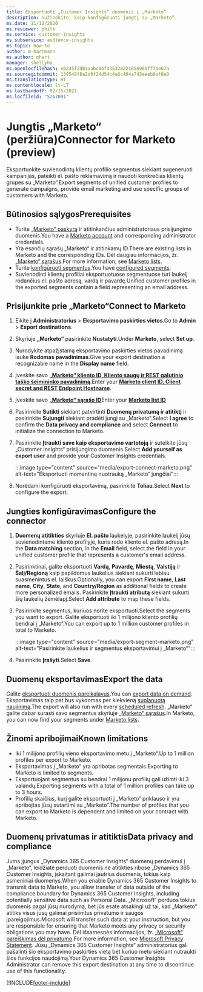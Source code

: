 ```yaml
---
title: Eksportuoti „Customer Insights“ duomenis į „Marketo“
description: Sužinokite, kaip konfigūruoti jungtį su „Marketo“.
ms.date: 11/12/2020
ms.reviewer: philk
ms.service: customer-insights
ms.subservice: audience-insights
ms.topic: how-to
author: m-hartmann
ms.author: mhart
manager: shellyha
ms.openlocfilehash: e0245f2d01aabc86f43532822c056965ff7ae67a
ms.sourcegitcommit: 139548f8a2d0f24d54c4a6c404a743eeeb8ef8e0
ms.translationtype: HT
ms.contentlocale: lt-LT
ms.lasthandoff: 02/15/2021
ms.locfileid: "5267091"
---
```

# <a name="connector-for-marketo-preview"></a><span data-ttu-id="4e7ce-103">Jungtis „Marketo“ (peržiūra)</span><span class="sxs-lookup"><span data-stu-id="4e7ce-103">Connector for Marketo (preview)</span></span>

<span data-ttu-id="4e7ce-104">Eksportuokite suvienodintų klientų profilio segmentus siekiant sugeneruoti kampanijas, pateikti el. pašto reklamavimą ir naudoti konkrečias klientų grupes su „Marketo“.</span><span class="sxs-lookup"><span data-stu-id="4e7ce-104">Export segments of unified customer profiles to generate campaigns, provide email marketing and use specific groups of customers with Marketo.</span></span>

## <a name="prerequisites"></a><span data-ttu-id="4e7ce-105">Būtinosios sąlygos</span><span class="sxs-lookup"><span data-stu-id="4e7ce-105">Prerequisites</span></span>

-   <span data-ttu-id="4e7ce-106">Turite [„Marketo“ paskyrą](https://login.marketo.com/) ir atitinkančius administratoriaus prisijungimo duomenis.</span><span class="sxs-lookup"><span data-stu-id="4e7ce-106">You have a [Marketo account](https://login.marketo.com/) and corresponding administrator credentials.</span></span>
-   <span data-ttu-id="4e7ce-107">Yra esančių sąrašų „Marketo“ ir atitinkamų ID.</span><span class="sxs-lookup"><span data-stu-id="4e7ce-107">There are existing lists in Marketo and the corresponding IDs.</span></span> <span data-ttu-id="4e7ce-108">Dėl daugiau informacijos, žr. [„Marketo“ sąrašus](https://docs.marketo.com/display/public/DOCS/Understanding+Static+Lists).</span><span class="sxs-lookup"><span data-stu-id="4e7ce-108">For more information, see [Marketo lists](https://docs.marketo.com/display/public/DOCS/Understanding+Static+Lists).</span></span>
-   <span data-ttu-id="4e7ce-109">Turite [konfigūruoti segmentus](segments.md).</span><span class="sxs-lookup"><span data-stu-id="4e7ce-109">You have [configured segments](segments.md).</span></span>
-   <span data-ttu-id="4e7ce-110">Suvienodinti klientų profiliai eksportuotuose segmentuose turi laukelį rodančius el. pašto adresą, vardą ir pavardę.</span><span class="sxs-lookup"><span data-stu-id="4e7ce-110">Unified customer profiles in the exported segments contain a field representing an email address.</span></span>

## <a name="connect-to-marketo"></a><span data-ttu-id="4e7ce-111">Prisijunkite prie „Marketo“</span><span class="sxs-lookup"><span data-stu-id="4e7ce-111">Connect to Marketo</span></span>

1. <span data-ttu-id="4e7ce-112">Eikite į **Administratorius** > **Eksportavimo paskirties vietos**.</span><span class="sxs-lookup"><span data-stu-id="4e7ce-112">Go to **Admin** > **Export destinations**.</span></span>

1. <span data-ttu-id="4e7ce-113">Skyriuje **„Marketo“** pasirinkite **Nustatyti**.</span><span class="sxs-lookup"><span data-stu-id="4e7ce-113">Under **Marketo**, select **Set up**.</span></span>

1. <span data-ttu-id="4e7ce-114">Nurodykite atpažįstamą eksportavimo paskirties vietos pavadinimą lauke **Rodomas pavadinimas**.</span><span class="sxs-lookup"><span data-stu-id="4e7ce-114">Give your export destination a recognizable name in the **Display name** field.</span></span>

1. <span data-ttu-id="4e7ce-115">Įveskite savo **[„Marketo“ kliento ID, Kliento saugų ir REST galutinio taško šeimininko pavadinimą](https://developers.marketo.com/rest-api/authentication/)**.</span><span class="sxs-lookup"><span data-stu-id="4e7ce-115">Enter your **[Marketo client ID, Client secret and REST Endpoint Hostname](https://developers.marketo.com/rest-api/authentication/)**.</span></span>

1. <span data-ttu-id="4e7ce-116">Įveskite savo **[„Marketo“ sąrašo ID](https://docs.marketo.com/display/public/DOCS/Understanding+Static+Lists)**</span><span class="sxs-lookup"><span data-stu-id="4e7ce-116">Enter your **[Marketo list ID](https://docs.marketo.com/display/public/DOCS/Understanding+Static+Lists)**</span></span> 

1. <span data-ttu-id="4e7ce-117">Pasirinkite **Sutikti** siekiant patvirtinti **Duomenų privatumą ir atitiktį** ir pasirinkite **Sujungti** siekiant pradėti jungį su „Marketo“.</span><span class="sxs-lookup"><span data-stu-id="4e7ce-117">Select **I agree** to confirm the **Data privacy and compliance** and select **Connect** to initialize the connection to Marketo.</span></span>

1. <span data-ttu-id="4e7ce-118">Pasirinkite **Įtraukti save kaip eksportavimo vartotoją** ir suteikite jūsų „Customer Insights“ prisijungimo duomenis.</span><span class="sxs-lookup"><span data-stu-id="4e7ce-118">Select **Add yourself as export user** and provide your Customer Insights credentials.</span></span>

   :::image type="content" source="media/export-connect-marketo.png" alt-text="Eksportuoti momentinę nuotrauką „Marketo“ jungčiai":::

1. <span data-ttu-id="4e7ce-120">Norėdami konfigūruoti eksportavimą, pasirinkite **Toliau**.</span><span class="sxs-lookup"><span data-stu-id="4e7ce-120">Select **Next** to configure the export.</span></span>

## <a name="configure-the-connector"></a><span data-ttu-id="4e7ce-121">Jungties konfigūravimas</span><span class="sxs-lookup"><span data-stu-id="4e7ce-121">Configure the connector</span></span>

1. <span data-ttu-id="4e7ce-122">**Duomenų atitikties** skyriuje **El. pašto** laukelyje, pasirinkite laukelį jūsų suvienodintame kliento profilyje, kuris rodo kliento el. pašto adresą.</span><span class="sxs-lookup"><span data-stu-id="4e7ce-122">In the **Data matching** section, in the **Email** field, select the field in your unified customer profile that represents a customer's email address.</span></span> 

1. <span data-ttu-id="4e7ce-123">Pasirinktinai, galite eksportuoti **Vardą**, **Pavardę**, **Miestą**, **Valstiją** ir **Šalį/Regioną**  kaip papildomus laukelius siekiant sukurti labiau suasmenintus el. laiškus.</span><span class="sxs-lookup"><span data-stu-id="4e7ce-123">Optionally, you can export **First name**, **Last name**, **City**, **State**, and **Country/Region**  as additional fields to create more personalized emails.</span></span> <span data-ttu-id="4e7ce-124">Pasirinkite **Įtraukti atributą** siekiant sukurti šių laukelių žemėlapį.</span><span class="sxs-lookup"><span data-stu-id="4e7ce-124">Select **Add attribute** to map these fields.</span></span>

1. <span data-ttu-id="4e7ce-125">Pasirinkite segmentus, kuriuos norite eksportuoti.</span><span class="sxs-lookup"><span data-stu-id="4e7ce-125">Select the segments you want to export.</span></span> <span data-ttu-id="4e7ce-126">Galite eksportuoti iki 1 milijono kliento profilių bendrai į „Marketo“.</span><span class="sxs-lookup"><span data-stu-id="4e7ce-126">You can export up to 1 million customer profiles in total to Marketo.</span></span>

   :::image type="content" source="media/export-segment-marketo.png" alt-text="Pasirinkite laukelius ir segmentus eksportavimui į „Marketo“":::

1. <span data-ttu-id="4e7ce-128">Pasirinkite **Įrašyti**.</span><span class="sxs-lookup"><span data-stu-id="4e7ce-128">Select **Save**.</span></span>

## <a name="export-the-data"></a><span data-ttu-id="4e7ce-129">Duomenų eksportavimas</span><span class="sxs-lookup"><span data-stu-id="4e7ce-129">Export the data</span></span>

<span data-ttu-id="4e7ce-130">Galite [eksportuoti duomenis pareikalavus](export-destinations.md).</span><span class="sxs-lookup"><span data-stu-id="4e7ce-130">You can [export data on demand](export-destinations.md).</span></span> <span data-ttu-id="4e7ce-131">Eksportavimas taip pat bus vykdomas per kiekvieną [suplanuotą naujinimą](system.md#schedule-tab).</span><span class="sxs-lookup"><span data-stu-id="4e7ce-131">The export will also run with every [scheduled refresh](system.md#schedule-tab).</span></span> <span data-ttu-id="4e7ce-132">„Marketo“ galite dabar surasti savo segmentus skyriuje [„Marketo“ sąrašus](ttps://docs.marketo.com/display/public/DOCS/Understanding+Static+Lists).</span><span class="sxs-lookup"><span data-stu-id="4e7ce-132">In Marketo, you can now find your segments under [Marketo lists](ttps://docs.marketo.com/display/public/DOCS/Understanding+Static+Lists).</span></span>

## <a name="known-limitations"></a><span data-ttu-id="4e7ce-133">Žinomi apribojimai</span><span class="sxs-lookup"><span data-stu-id="4e7ce-133">Known limitations</span></span>

- <span data-ttu-id="4e7ce-134">Iki 1 milijono profilių vieno eksportavimo metu į „Marketo“.</span><span class="sxs-lookup"><span data-stu-id="4e7ce-134">Up to 1 million profiles per export to Marketo.</span></span>
- <span data-ttu-id="4e7ce-135">Eksportavimas į „Marketo“ yra apribotas segmentais.</span><span class="sxs-lookup"><span data-stu-id="4e7ce-135">Exporting to Marketo is limited to segments.</span></span>
- <span data-ttu-id="4e7ce-136">Eksportuojant segmentus su bendrai 1 milijonu profilių gali užimti iki 3 valandų.</span><span class="sxs-lookup"><span data-stu-id="4e7ce-136">Exporting segments with a total of 1 million profiles can take up to 3 hours.</span></span> 
- <span data-ttu-id="4e7ce-137">Profilių skaičius, kurį galite eksportuoti į „Marketo“ priklauso ir yra apribojtas jūsų sutartimi su „Marketo“.</span><span class="sxs-lookup"><span data-stu-id="4e7ce-137">The number of profiles that you can export to Marketo is dependent and limited on your contract with Marketo.</span></span>

## <a name="data-privacy-and-compliance"></a><span data-ttu-id="4e7ce-138">Duomenų privatumas ir atitiktis</span><span class="sxs-lookup"><span data-stu-id="4e7ce-138">Data privacy and compliance</span></span>

<span data-ttu-id="4e7ce-139">Jums įjungus „Dynamics 365 Customer Insights“ duomenų perdavimui į „Marketo“, leidžiate perduoti duomenis ne atitikties ribose „Dynamics 365 Customer Insights, įskaitant galimai jautrius duomenis, tokius kaip asmeniniai duomenys.</span><span class="sxs-lookup"><span data-stu-id="4e7ce-139">When you enable Dynamics 365 Customer Insights to transmit data to Marketo, you allow transfer of data outside of the compliance boundary for Dynamics 365 Customer Insights, including potentially sensitive data such as Personal Data.</span></span> <span data-ttu-id="4e7ce-140">„Microsoft“ perduos tokius duomenis pagal jūsų nurodymą, bet jūs esate atsakingi už tai, kad „Marketo“ atitiks visus jūsų galimai prisiimtus privatumo ir saugos įpareigojimus.</span><span class="sxs-lookup"><span data-stu-id="4e7ce-140">Microsoft will transfer such data at your instruction, but you are responsible for ensuring that Marketo meets any privacy or security obligations you may have.</span></span> <span data-ttu-id="4e7ce-141">Dėl išsamesnės informacijos, žr. [„Microsoft“ pareiškimas dėl privatumo](https://go.microsoft.com/fwlink/?linkid=396732).</span><span class="sxs-lookup"><span data-stu-id="4e7ce-141">For more information, see [Microsoft Privacy Statement](https://go.microsoft.com/fwlink/?linkid=396732).</span></span>
<span data-ttu-id="4e7ce-142">Jūsų „Dynamics 365 Customer Insights“ administratorius gali pašalinti šio eksportavimo paskirties vietą bet kuriuo metu siekiant nutraukti šios funkcijos naudojimą.</span><span class="sxs-lookup"><span data-stu-id="4e7ce-142">Your Dynamics 365 Customer Insights Administrator can remove this export destination at any time to discontinue use of this functionality.</span></span>


[!INCLUDE[footer-include](../includes/footer-banner.md)]